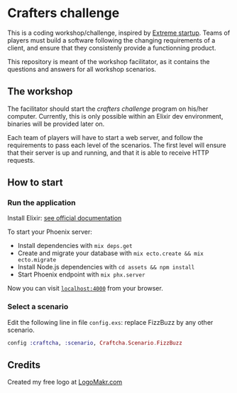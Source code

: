 # Crafters challenge

This is a coding workshop/challenge, inspired by 
[Extreme startup](https://github.com/rchatley/extreme_startup). 
Teams of players must build a software following the changing requirements of a client, 
and ensure that they consistenly provide a functionning product. 

This repository is meant of the workshop facilitator, as it contains the questions 
and answers for all workshop scenarios.

## The workshop

The facilitator should start the *crafters challenge* program on his/her computer.
Currently, this is only possible within an Elixir dev environment, 
binaries will be provided later on.

Each team of players will have to start a web server, and follow the requirements
to pass each level of the scenarios. 
The first level will ensure that their server is up and running,
and that it is able to receive HTTP requests.

## How to start

### Run the application

Install Elixir: [see official documentation](https://elixir-lang.org/install.html) 

To start your Phoenix server:

  * Install dependencies with `mix deps.get`
  * Create and migrate your database with `mix ecto.create && mix ecto.migrate`
  * Install Node.js dependencies with `cd assets && npm install`
  * Start Phoenix endpoint with `mix phx.server`

Now you can visit [`localhost:4000`](http://localhost:4000) from your browser.

### Select a scenario

Edit the following line in file `config.exs`: replace FizzBuzz by any other scenario.

```elixir
config :craftcha, :scenario, Craftcha.Scenario.FizzBuzz
```

## Credits

Created my free logo at [LogoMakr.com](https://my.logomakr.com/)
